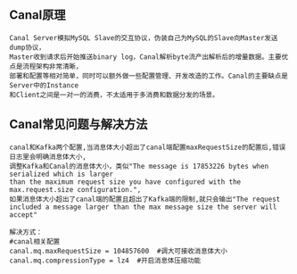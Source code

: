 ## Canal原理
    Canal Server模拟MySQL Slave的交互协议，伪装自己为MySQL的Slave向Master发送dump协议，
    Master收到请求后开始推送binary log，Canal解析byte流产出解析后的增量数据。主要优点是流程架构非常清晰，
    部署和配置等相对简单，同时可以额外做一些配置管理、开发改造的工作。Canal的主要缺点是Server中的Instance
    和Client之间是一对一的消费，不太适用于多消费和数据分发的场景。
    
## Canal常见问题与解决方法
    canal和Kafka两个配置,当消息体大小超出了canal端配置maxRequestSize的配置后,错误日志里会明确消息体大小,
    调整Kafka和Canal的消息体大小，类似"The message is 17853226 bytes when serialized which is larger 
    than the maximum request size you have configured with the max.request.size configuration.",
    如果消息体大小超出了canal端的配置且超出了Kafka端的限制,就只会输出"The request included a message larger than the max message size the server will accept"
    
    解决方式：
    #canal相关配置
    canal.mq.maxRequestSize = 104857600  #调大可接收消息体大小
    canal.mq.compressionType = lz4  #开启消息体压缩功能
